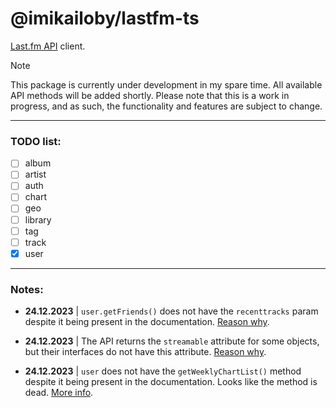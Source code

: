# @imikailoby/lastfm-ts

[Last.fm API](https://www.last.fm/api) client.

> [!NOTE]
> This package is currently under development in my spare time. All available API methods will be added shortly. Please note that this is a work in progress, and as such, the functionality and features are subject to change.

---

### TODO list:

-   [ ] album
-   [ ] artist
-   [ ] auth
-   [ ] chart
-   [ ] geo
-   [ ] library
-   [ ] tag
-   [ ] track
-   [x] user

---

### Notes:

-   **24.12.2023** | `user.getFriends()` does not have the `recenttracks` param despite it being present in the documentation. [Reason why](https://support.last.fm/t/friends-recent-listening-is-not-returned-with-user-getfriends-method/5825).

-   **24.12.2023** | The API returns the `streamable` attribute for some objects, but their interfaces do not have this attribute. [Reason why](https://support.last.fm/t/is-the-streamable-attribute-broken-it-always-returns-0/39723/1).

-   **24.12.2023** | `user` does not have the `getWeeklyChartList()` method despite it being present in the documentation. Looks like the method is dead. [More info](https://support.last.fm/t/user-getweeklychartlist-doesnt-return-the-latest-charts/7333/2).
